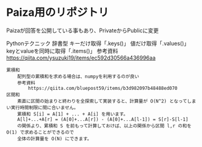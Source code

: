 # Paiza用のリポジトリ
Paizaが回答を公開している事もあり、PrivateからPublicに変更


Pythonテクニック
	辞書型
		キーだけ取得「.keys()」
		値だけ取得「.values()」
		keyとvalueを同時に取得「.items()」
		参考資料
			https://qiita.com/ysuzuki19/items/ec592d30566a436996aa

	累積和
		配列型の累積和を求める場合は、numpyを利用するのが良い
		参考資料
			https://qiita.com/bluepost59/items/b3d982097b48488ed070
	区間和
		素直に区間の始まりと終わりを全探索して実装すると、計算量が O(N^2) となってしまい実行時間制限に間に合いません。
		累積和 S[i] = A[1] + ... + A[i] を用います。
		A[l]+...+A[r] = (A[0]+...A[r]) - (A[0]+...A[l-1]) = S[r]-S[l-1]
		の関係より、累積和 S を前もって計算しておけば、以上の関係から区間 l,r の和を O(1) で求めることができるので
		全体の計算量を O(N) にできます。
